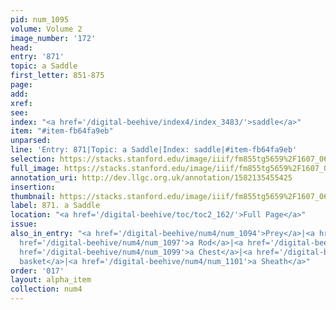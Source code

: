 ```yaml
---
pid: num_1095
volume: Volume 2
image_number: '172'
head: 
entry: '871'
topic: a Saddle
first_letter: 851-875
page: 
add: 
xref: 
see: 
index: "<a href='/digital-beehive/index4/index_3483/'>saddle</a>"
item: "#item-fb64fa9eb"
unparsed: 
line: 'Entry: 871|Topic: a Saddle|Index: saddle|#item-fb64fa9eb'
selection: https://stacks.stanford.edu/image/iiif/fm855tg5659%2F1607_0639/936,437,2745,216/full/0/default.jpg
full_image: https://stacks.stanford.edu/image/iiif/fm855tg5659%2F1607_0639/full/full/0/default.jpg
annotation_uri: http://dev.llgc.org.uk/annotation/1582135455425
insertion: 
thumbnail: https://stacks.stanford.edu/image/iiif/fm855tg5659%2F1607_0639/936,437,600,180/250,/0/default.jpg
label: 871. a Saddle
location: "<a href='/digital-beehive/toc/toc2_162/'>Full Page</a>"
issue: 
also_in_entry: "<a href='/digital-beehive/num4/num_1094'>Prey</a>|<a href='/digital-beehive/num4/num_1096'>traces</a>|<a
  href='/digital-beehive/num4/num_1097'>a Rod</a>|<a href='/digital-beehive/num4/num_1098'>Vessel</a>|<a
  href='/digital-beehive/num4/num_1099'>a Chest</a>|<a href='/digital-beehive/num4/num_1100'>a
  basket</a>|<a href='/digital-beehive/num4/num_1101'>a Sheath</a>"
order: '017'
layout: alpha_item
collection: num4
---
```

